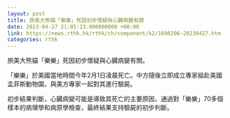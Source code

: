 ```yaml
---
layout: post
title: 旅美大熊貓「樂樂」死因初步懷疑與心臓病變有關
date: 2023-04-27 21:05:23.000000000 +08:00
link: https://news.rthk.hk/rthk/ch/component/k2/1698206-20230427.htm
categories: rthk
---
```


旅美大熊貓「樂樂」死因初步懷疑與心臓病變有關。

「樂樂」於美國當地時間今年2月1日凌晨死亡。中方隨後立即成立專家組赴美國孟菲斯動物園，與美方專家一起對其進行驗屍。

初步結果判斷，心臓病變可能是導致其死亡的主要原因，通過對「樂樂」70多個樣本的病理學和病原學檢查，最終結果支持驗屍的初步判斷。

